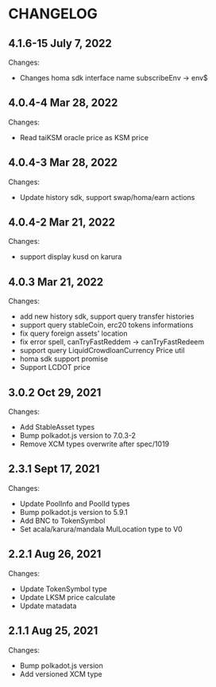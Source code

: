 # CHANGELOG

## 4.1.6-15 July 7, 2022
Changes:
  - Changes homa sdk interface name subscribeEnv -> env$

## 4.0.4-4 Mar 28, 2022
Changes:
  - Read taiKSM oracle price as KSM price

## 4.0.4-3 Mar 28, 2022
Changes:
  - Update history sdk, support swap/homa/earn actions

## 4.0.4-2 Mar 21, 2022
Changes:
  - support display kusd on karura

## 4.0.3 Mar 21, 2022
Changes:
  - add new history sdk, support query transfer histories
  - support query stableCoin, erc20 tokens informations
  - fix query foreign assets' location
  - fix error spell, canTryFastReddem -> canTryFastRedeem
  - support query LiquidCrowdloanCurrency Price util
  - homa sdk support promise
  - Support LCDOT price

## 3.0.2 Oct 29, 2021
Changes:
  - Add StableAsset types
  - Bump polkadot.js version to 7.0.3-2
  - Remove XCM types overwrite after spec/1019

## 2.3.1 Sept 17, 2021
Changes:
- Update PoolInfo and PoolId types
- Bump polkadot.js version to 5.9.1
- Add BNC to TokenSymbol
- Set acala/karura/mandala MulLocation type to V0

## 2.2.1 Aug 26, 2021

Changes:

- Update TokenSymbol type
- Update LKSM price calculate
- Update matadata

## 2.1.1 Aug 25, 2021

Changes:

- Bump polkadot.js version
- Add versioned XCM type

